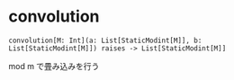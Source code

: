# convolution


```
convolution[M: Int](a: List[StaticModint[M]], b: List[StaticModint[M]]) raises -> List[StaticModint[M]]
```

mod m で畳み込みを行う
